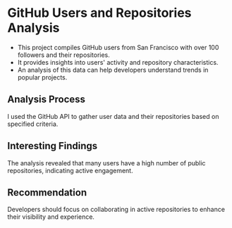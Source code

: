 # GitHub Users and Repositories Analysis

- This project compiles GitHub users from San Francisco with over 100 followers and their repositories.
- It provides insights into users' activity and repository characteristics.
- An analysis of this data can help developers understand trends in popular projects.

## Analysis Process
I used the GitHub API to gather user data and their repositories based on specified criteria.

## Interesting Findings
The analysis revealed that many users have a high number of public repositories, indicating active engagement.

## Recommendation
Developers should focus on collaborating in active repositories to enhance their visibility and experience.
